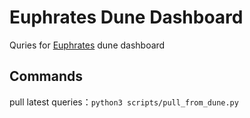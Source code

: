 # Euphrates Dune Dashboard

Quries for [Euphrates](https://dune.com/euphrates/euphrates-stats) dune dashboard

## Commands
pull latest queries：`python3 scripts/pull_from_dune.py`
